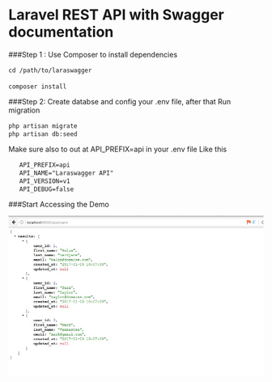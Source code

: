 # Laravel REST API with Swagger documentation


###Step 1 : Use Composer to install dependencies

    cd /path/to/laraswagger

    composer install
    
###Step 2: Create databse and config your .env file, after that Run migration 
    
    php artisan migrate
    php artisan db:seed
    
   Make sure also to out at  API_PREFIX=api in your .env file Like this 
   
       API_PREFIX=api
       API_NAME="Laraswagger API"
       API_VERSION=v1
       API_DEBUG=false
      
###Start Accessing the Demo




![alt tag](https://github.com/halimus/laraswagger/blob/master/public/images/1.jpg)




